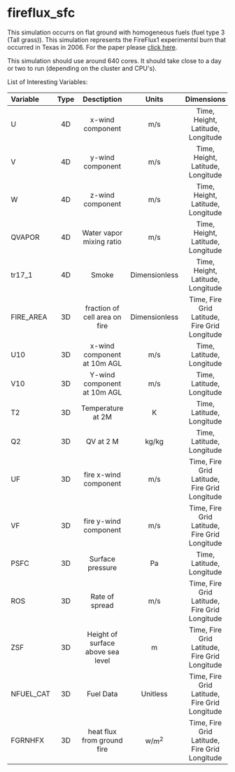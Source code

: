 # fireflux_sfc

This simulation occurrs on flat ground with homogeneous fuels (fuel type 3 (Tall grass)). This simulation represents the FireFlux1 experimentsl burn that occurred in Texas in 2006. For the paper please [click here](https://arxiv.org/abs/1206.3345).

This simulation should use around 640 cores. It should take close to a day or two to run (depending on the cluster and CPU's). 

List of Interesting Variables:

| Variable  | Type  | Desctiption     | Units | Dimensions |
|:----------|:-----: | :--------------:| :------: | :----: |
| U        | 4D  | x-wind component | m/s | Time, Height, Latitude, Longitude |
| V        | 4D  | y-wind component | m/s | Time, Height, Latitude, Longitude |
| W        | 4D  | z-wind component | m/s | Time, Height, Latitude, Longitude |
| QVAPOR   | 4D  | Water vapor mixing ratio | m/s | Time, Height, Latitude, Longitude |
| tr17_1   | 4D  | Smoke | Dimensionless | Time, Height, Latitude, Longitude |
| FIRE_AREA| 3D  | fraction of cell area on fire | Dimensionless | Time, Fire Grid Latitude, Fire Grid Longitude |
| U10      | 3D  | x-wind component at 10m AGL | m/s | Time, Latitude, Longitude |
| V10      | 3D  | Y-wind component at 10m AGL | m/s | Time, Latitude, Longitude |
| T2   | 3D  | Temperature at 2M | K | Time, Latitude, Longitude |
| Q2   | 3D  | QV at 2 M | kg/kg | Time, Latitude, Longitude |
| UF   | 3D  | fire x-wind component | m/s | Time, Fire Grid Latitude, Fire Grid Longitude |
| VF   | 3D  | fire y-wind component | m/s | Time, Fire Grid Latitude, Fire Grid Longitude |
| PSFC   | 3D  | Surface pressure | Pa | Time, Latitude, Longitude |
| ROS   | 3D  | Rate of spread | m/s | Time, Fire Grid Latitude, Fire Grid Longitude |
| ZSF   | 3D  | Height of surface above sea level | m | Time, Fire Grid Latitude, Fire Grid Longitude |
| NFUEL_CAT   | 3D  | Fuel Data | Unitless | Time, Fire Grid Latitude, Fire Grid Longitude |
| FGRNHFX   | 3D  | heat flux from ground fire | w/$m^2$ | Time, Fire Grid Latitude, Fire Grid Longitude |

